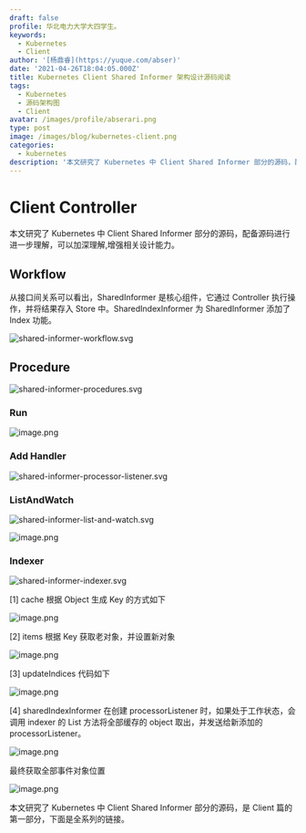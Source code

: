 ```yaml
---
draft: false
profile: 华北电力大学大四学生。
keywords:
  - Kubernetes
  - Client
author: '[杨鼎睿](https://yuque.com/abser)'
date: '2021-04-26T18:04:05.000Z'
title: Kubernetes Client Shared Informer 架构设计源码阅读
tags:
  - Kubernetes
  - 源码架构图
  - Client
avatar: /images/profile/abserari.png
type: post
image: /images/blog/kubernetes-client.png
categories:
  - kubernetes
description: '本文研究了 Kubernetes 中 Client Shared Informer 部分的源码，配备源码进行进一步理解，可以加深理解,增强相关设计能力。'
---
```


# Client Controller

本文研究了 Kubernetes 中 Client Shared Informer 部分的源码，配备源码进行进一步理解，可以加深理解,增强相关设计能力。

## Workflow

从接口间关系可以看出，SharedInformer 是核心组件，它通过 Controller 执行操作，并将结果存入 Store 中。SharedIndexInformer 为 SharedInformer 添加了 Index 功能。

![shared-informer-workflow.svg](../.gitbook/assets/1%20%282%29.png)

## Procedure

![shared-informer-procedures.svg](../.gitbook/assets/procedure.svg)

### Run

![image.png](../.gitbook/assets/3%20%282%29.png)

### Add Handler

![shared-informer-processor-listener.svg](../.gitbook/assets/4%20%282%29.png)

### ListAndWatch

![shared-informer-list-and-watch.svg](../.gitbook/assets/5%20%282%29.png)

![image.png](../.gitbook/assets/6%20%282%29.png)

### Indexer

![shared-informer-indexer.svg](../.gitbook/assets/7%20%282%29.png)

\[1\] cache 根据 Object 生成 Key 的方式如下

![image.png](../.gitbook/assets/8%20%282%29.png)

\[2\] items 根据 Key 获取老对象，并设置新对象

![image.png](../.gitbook/assets/9%20%282%29.png)

\[3\] updateIndices 代码如下

![image.png](../.gitbook/assets/10%20%282%29.png)

\[4\] sharedIndexInformer 在创建 processorListener 时，如果处于工作状态，会调用 indexer 的 List 方法将全部缓存的 object 取出，并发送给新添加的 processorListener。

![image.png](../.gitbook/assets/11%20%282%29.png)

最终获取全部事件对象位置

![image.png](../.gitbook/assets/12%20%282%29.png)

本文研究了 Kubernetes 中 Client Shared Informer 部分的源码，是 Client 篇的第一部分，下面是全系列的链接。

